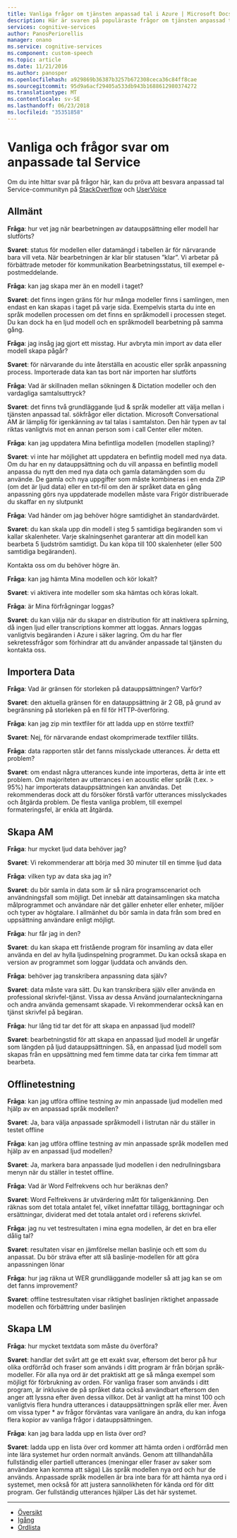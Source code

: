 ```yaml
---
title: Vanliga frågor om tjänsten anpassad tal i Azure | Microsoft Docs
description: Här är svaren på populäraste frågor om tjänsten anpassad tal.
services: cognitive-services
author: PanosPeriorellis
manager: onano
ms.service: cognitive-services
ms.component: custom-speech
ms.topic: article
ms.date: 11/21/2016
ms.author: panosper
ms.openlocfilehash: a929869b36387b3257b672308ceca36c84ff8cae
ms.sourcegitcommit: 95d9a6acf29405a533db943b1688612980374272
ms.translationtype: MT
ms.contentlocale: sv-SE
ms.lasthandoff: 06/23/2018
ms.locfileid: "35351858"
---
```

# <a name="custom-speech-service-frequently-asked-questions"></a>Vanliga och frågor svar om anpassade tal Service

Om du inte hittar svar på frågor här, kan du pröva att besvara anpassad tal Service-communityn på [StackOverflow](https://stackoverflow.com/questions/tagged/project-oxford+or+microsoft-cognitive) och [UserVoice](https://cognitive.uservoice.com/)

## <a name="general"></a>Allmänt

**Fråga**: hur vet jag när bearbetningen av datauppsättning eller modell har slutförts?

**Svaret**: status för modellen eller datamängd i tabellen är för närvarande bara vill veta.
När bearbetningen är klar blir statusen ”klar”.
Vi arbetar på förbättrade metoder för kommunikation Bearbetningsstatus, till exempel e-postmeddelande.

**Fråga**: kan jag skapa mer än en modell i taget?

**Svaret**: det finns ingen gräns för hur många modeller finns i samlingen, men endast en kan skapas i taget på varje sida.
Exempelvis starta du inte en språk modellen processen om det finns en språkmodell i processen steget.
Du kan dock ha en ljud modell och en språkmodell bearbetning på samma gång. 

**Fråga**: jag insåg jag gjort ett misstag. Hur avbryta min import av data eller modell skapa pågår? 

**Svaret**: för närvarande du inte återställa en acoustic eller språk anpassning process.
Importerade data kan tas bort när importen har slutförts

**Fråga**: Vad är skillnaden mellan sökningen & Dictation modeller och den vardagliga samtalsuttryck?

**Svaret**: det finns två grundläggande ljud & språk modeller att välja mellan i tjänsten anpassad tal.
sökfrågor eller dictation. Microsoft Conversational AM är lämplig för igenkänning av tal talas i samtalston.
Den här typen av tal riktas vanligtvis mot en annan person som i call Center eller möten.

**Fråga**: kan jag uppdatera Mina befintliga modellen (modellen stapling)?

**Svaret**: vi inte har möjlighet att uppdatera en befintlig modell med nya data.
Om du har en ny datauppsättning och du vill anpassa en befintlig modell anpassa du nytt den med nya data och gamla datamängden som du använde.
De gamla och nya uppgifter som måste kombineras i en enda ZIP (om det är ljud data) eller en txt-fil om den är språket data en gång anpassning görs nya uppdaterade modellen måste vara Frigör distribuerade du skaffar en ny slutpunkt

**Fråga**: Vad händer om jag behöver högre samtidighet än standardvärdet. 

**Svaret**: du kan skala upp din modell i steg 5 samtidiga begäranden som vi kallar skalenheter. Varje skalningsenhet garanterar att din modell kan bearbeta 5 ljudström samtidigt. Du kan köpa till 100 skalenheter (eller 500 samtidiga begäranden).

Kontakta oss om du behöver högre än.

**Fråga**: kan jag hämta Mina modellen och kör lokalt?

**Svaret**: vi aktivera inte modeller som ska hämtas och köras lokalt.

**Fråga**: är Mina förfrågningar loggas?

**Svaret**: du kan välja när du skapar en distribution för att inaktivera spårning, då ingen ljud eller transcriptions kommer att loggas. Annars loggas vanligtvis begäranden i Azure i säker lagring. Om du har fler sekretessfrågor som förhindrar att du använder anpassade tal tjänsten du kontakta oss.

## <a name="importing-data"></a>Importera Data

**Fråga**: Vad är gränsen för storleken på datauppsättningen? Varför? 

**Svaret**: den aktuella gränsen för en datauppsättning är 2 GB, på grund av begränsning på storleken på en fil för HTTP-överföring. 

**Fråga**: kan jag zip min textfiler för att ladda upp en större textfil? 

**Svaret**: Nej, för närvarande endast okomprimerade textfiler tillåts.

**Fråga**: data rapporten står det fanns misslyckade utterances. Är detta ett problem?

**Svaret**: om endast några utterances kunde inte importeras, detta är inte ett problem.
Om majoriteten av utterances i en acoustic eller språk (t.ex. > 95%) har importerats datauppsättningen kan användas. Det rekommenderas dock att du försöker förstå varför utterances misslyckades och åtgärda problem.
De flesta vanliga problem, till exempel formateringsfel, är enkla att åtgärda. 

## <a name="creating-am"></a>Skapa AM

**Fråga**: hur mycket ljud data behöver jag?

**Svaret**: Vi rekommenderar att börja med 30 minuter till en timme ljud data

**Fråga**: vilken typ av data ska jag in?

**Svaret**: du bör samla in data som är så nära programscenariot och användningsfall som möjligt.
Det innebär att datainsamlingen ska matcha målprogrammet och användare när det gäller enheter eller enheter, miljöer och typer av högtalare. I allmänhet du bör samla in data från som bred en uppsättning användare enligt möjligt. 

**Fråga**: hur får jag in den? 

**Svaret**: du kan skapa ett fristående program för insamling av data eller använda en del av hylla ljudinspelning programmet.
Du kan också skapa en version av programmet som loggar ljuddata och används den. 

**Fråga**: behöver jag transkribera anpassning data själv? 

**Svaret**: data måste vara sätt. Du kan transkribera själv eller använda en professional skrivfel-tjänst. Vissa av dessa Använd journalanteckningarna och andra använda gemensamt skapade. Vi rekommenderar också kan en tjänst skrivfel på begäran.

**Fråga**: hur lång tid tar det för att skapa en anpassad ljud modell?

**Svaret**: bearbetningstid för att skapa en anpassad ljud modell är ungefär som längden på ljud datauppsättningen.
Så, en anpassad ljud modell som skapas från en uppsättning med fem timme data tar cirka fem timmar att bearbeta. 

## <a name="offline-testing"></a>Offlinetestning

**Fråga**: kan jag utföra offline testning av min anpassade ljud modellen med hjälp av en anpassad språk modellen?

**Svaret**: Ja, bara välja anpassade språkmodell i listrutan när du ställer in testet offline

**Fråga**: kan jag utföra offline testning av min anpassade språk modellen med hjälp av en anpassad ljud modellen?

**Svaret**: Ja, markera bara anpassade ljud modellen i den nedrullningsbara menyn när du ställer in testet offline.

**Fråga**: Vad är Word Felfrekvens och hur beräknas den?

**Svaret**: Word Felfrekvens är utvärdering mått för taligenkänning. Den räknas som det totala antalet fel, vilket innefattar tillägg, borttagningar och ersättningar, dividerat med det totala antalet ord i referens skrivfel.

**Fråga**: jag nu vet testresultaten i mina egna modellen, är det en bra eller dålig tal?

**Svaret**: resultaten visar en jämförelse mellan baslinje och ett som du anpassat.
Du bör sträva efter att slå baslinje-modellen för att göra anpassningen lönar

**Fråga**: hur jag räkna ut WER grundläggande modeller så att jag kan se om det fanns improvement? 

**Svaret**: offline testresultaten visar riktighet baslinjen riktighet anpassade modellen och förbättring under baslinjen

## <a name="creating-lm"></a>Skapa LM

**Fråga**: hur mycket textdata som måste du överföra?

**Svaret**: handlar det svårt att ge ett exakt svar, eftersom det beror på hur olika ordförråd och fraser som används i ditt program är från början språk-modeller. För alla nya ord är det praktiskt att ge så många exempel som möjligt för förbrukning av orden. För vanliga fraser som används i ditt program, är inklusive de på språket data också användbart eftersom den anger att lyssna efter även dessa villkor.
Det är vanligt att ha minst 100 och vanligtvis flera hundra utterances i datauppsättningen språk eller mer.
Även om vissa typer * av frågor förväntas vara vanligare än andra, du kan infoga flera kopior av vanliga frågor i datauppsättningen.

**Fråga**: kan jag bara ladda upp en lista över ord?

**Svaret**: ladda upp en lista över ord kommer att hämta orden i ordförråd men inte lära systemet hur orden normalt används.
Genom att tillhandahålla fullständig eller partiell utterances (meningar eller fraser av saker som användare kan komma att säga) Läs språk modellen nya ord och hur de används. Anpassade språk modellen är bra inte bara för att hämta nya ord i systemet, men också för att justera sannolikheten för kända ord för ditt program. Ger fullständig utterances hjälper Läs det här systemet. 

-----

 * [Översikt](cognitive-services-custom-speech-home.md)
 * [Igång](cognitive-services-custom-speech-get-started.md)
 * [Ordlista](cognitive-services-custom-speech-glossary.md)
